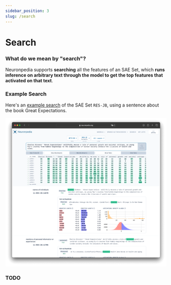 ```yaml
---
sidebar_position: 3
slug: /search
---
```


# Search

### What do we mean by "search"?

Neuronpedia supports **searching** all the features of an SAE Set, which **runs inference on arbitrary text through the model to get the top features that activated on that text**.

### Example Search

Here's an [example search](https://www.neuronpedia.org/gpt2-small/?sourceSet=res-jb&selectedLayers=[]&sortIndexes=[]&q=Charles%20Dickens%27%20%27Great%20Expectations%27%20skillfully%20weaves%20a%20tale%20of%20personal%20growth%20and%20societal%20critique%2C%20as%20young%20Pip%27s%20journey%20from%20humble%20beginnings%20to%20the%20complexities%20of%20London%20society%20reveals%20the%20illusions%20of%20wealth%20and%20class.) of the SAE Set `RES-JB`, using a sentence about the book Great Expectations.

![Screenshot of a search on Neuronpedia](img/search.png)

### TODO
